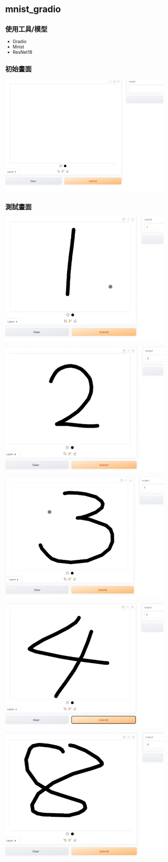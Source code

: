 # mnist_gradio
## 使用工具/模型
- Gradio
- Mnist
- ResNet18
## 初始畫面
![image](https://github.com/nigunosong88/mnist_gradio/blob/main/image/0.jpg)

## 測試畫面
![image](https://github.com/nigunosong88/mnist_gradio/blob/main/image/1.jpg)

![image](https://github.com/nigunosong88/mnist_gradio/blob/main/image/2.jpg)

![image](https://github.com/nigunosong88/mnist_gradio/blob/main/image/3.jpg)

![image](https://github.com/nigunosong88/mnist_gradio/blob/main/image/4.jpg)

![image](https://github.com/nigunosong88/mnist_gradio/blob/main/image/8.jpg)

